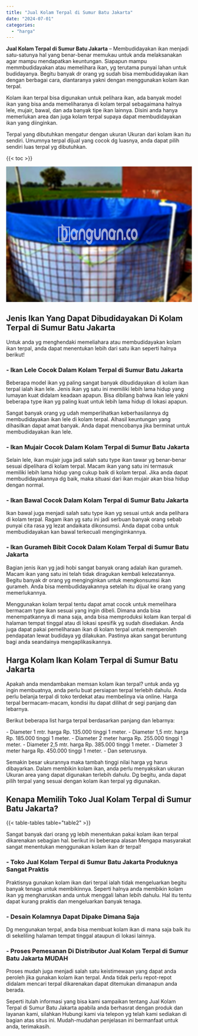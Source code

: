 ```yaml
---
title: "Jual Kolam Terpal di Sumur Batu Jakarta"
date: "2024-07-01"
categories: 
  - "harga"
---
```


**Jual Kolam Terpal di Sumur Batu Jakarta** – Membudidayakan ikan menjadi satu-satunya hal yang benar-benar memukau untuk anda melaksanakan agar mampu mendapatkan keuntungan. Siapapun mampu memmbudidayakan atau memelihara ikan, yg terutama punyai lahan untuk budidayanya. Begitu banyak dr orang yg sudah bisa membudidayakan ikan dengan berbagai cara, diantaranya yakni dengan menggunakan kolam ikan terpal.

Kolam ikan terpal bisa digunakan untuk pelihara ikan, ada banyak model ikan yang bisa anda memeliharanya di kolam terpal sebagaimana halnya lele, mujair, bawal, dan ada banyak tipe ikan lainnya. Disini anda hanya memerlukan area dan juga kolam terpal supaya dapat membudidayakan ikan yang diinginkan.

Terpal yang dibutuhkan mengatur dengan ukuran Ukuran dari kolam ikan itu sendiri. Umumnya terpal dijual yang cocok dg luasnya, anda dapat pilih sendiri luas terpal yg dibutuhkan.

{{< toc >}}

![Jual Kolam Terpal di Sumur Batu Jakarta](/images/jual-kolam-terpal-54.png)

## Jenis Ikan Yang Dapat Dibudidayakan Di Kolam Terpal di Sumur Batu Jakarta

Untuk anda yg menghendaki memeliahara atau membudidayakan kolam ikan terpal, anda dapat menentukan lebih dari satu ikan seperti halnya berikut!

### \- Ikan Lele Cocok Dalam Kolam Terpal di Sumur Batu Jakarta

Beberapa model ikan yg paling sangat banyak dibudidayakan di kolam ikan terpal ialah ikan lele. Jenis ikan yg satu ini memiliki lebih lama hidup yang lumayan kuat didalam keadaan apapun. Bisa dibilang bahwa ikan lele yakni beberapa type ikan yg paling kuat untuk lebih lama hidup di lokasi apapun.

Sangat banyak orang yg udah memperlihatkan keberhasilannya dg membudidayakan ikan lele di kolam terpal. Alhasil keuntungan yang dihasilkan dapat amat banyak. Anda dapat mencobanya jika berminat untuk membudidayakan ikan lele.

### \- Ikan Mujair Cocok Dalam Kolam Terpal di Sumur Batu Jakarta

Selain lele, ikan mujair juga jadi salah satu type ikan tawar yg benar-benar sesuai dipelihara di kolam terpal. Macam ikan yang satu ini termasuk memiliki lebih lama hidup yang cukup baik di kolam terpal. Jika anda dapat membudidayakannya dg baik, maka situasi dari ikan mujair akan bisa hidup dengan normal.

### \- Ikan Bawal Cocok Dalam Kolam Terpal di Sumur Batu Jakarta

Ikan bawal juga menjadi salah satu type ikan yg sesuai untuk anda pelihara di kolam terpal. Ragam ikan yg satu ini jadi serbuan banyak orang sebab punyai cita rasa yg lezat andaikata dikonsumsi. Anda dapat coba untuk membudidayakan kan bawal terkecuali menginginkannya.

### \- Ikan Gurameh Bibit Cocok Dalam Kolam Terpal di Sumur Batu Jakarta

Bagian jenis ikan yg jadi hobi sangat banyak orang adalah ikan gurameh. Macam ikan yang satu ini telah tidak diragukan kembali kelezatannya. Begitu banyak dr orang yg menginginkan untuk mengkonsumsi ikan gurameh. Anda bisa membudidayakannya setelah itu dijual ke orang yang memerlukannya.

Menggunakan kolam terpal tentu dapat amat cocok untuk memelihara bermacam type ikan sesuai yang ingin dibeli. Dimana anda bisa menempatkannya di mana saja, anda bisa memproduksi kolam ikan terpal di halaman tempat tinggal atau di lokasi spesifik yg sudah disediakan. Anda juga dapat pakai pemeliharaan ikan di kolam terpal untuk memperoleh pendapatan lewat budidaya yg dilakukan. Pastinya akan sangat beruntung bagi anda seandainya mengaplikasikannya.

## Harga Kolam Ikan Kolam Terpal di Sumur Batu Jakarta

Apakah anda mendambakan memsan kolam ikan terpal? untuk anda yg ingin membuatnya, anda perlu buat persiapan terpal terlebih dahulu. Anda perlu belanja terpal di toko terdekat atau membelinya via online. Harga terpal bermacam-macam, kondisi itu dapat dilihat dr segi panjang dan lebarnya.

Berikut beberapa list harga terpal berdasarkan panjang dan lebarnya:

\- Diameter 1 mtr. harga Rp. 135.000 tinggi 1 meter. - Diameter 1,5 mtr. harga Rp. 185.000 tinggi 1 meter. - Diameter 2 meter harga Rp. 255.000 tinggi 1 meter. - Diameter 2,5 mtr. harga Rp. 385.000 tinggi 1 meter. - Diameter 3 meter harga Rp. 450.000 tinggi 1 meter. - Dan seterusnya.

Semakin besar ukurannya maka tambah tinggi nilai harga yg harus dibayarkan. Dalam membikin kolam ikan, anda perlu menyaksikan ukuran Ukuran area yang dapat digunakan terlebih dahulu. Dg begitu, anda dapat pilih terpal yang sesuai dengan kolam ikan terpal yg digunakan.

## Kenapa Memilih Toko Jual Kolam Terpal di Sumur Batu Jakarta?

{{< table-tables table="table2" >}}

Sangat banyak dari orang yg lebih menentukan pakai kolam ikan terpal dikarenakan sebagian hal. berikut ini beberapa alasan Mengapa masyarakat sangat menentukan menggunakan kolam ikan dr terpal!

### \- Toko Jual Kolam Terpal di Sumur Batu Jakarta Produknya Sangat Praktis

Praktisnya gunakan kolam ikan dari terpal ialah tidak mengeluarkan begitu banyak tenaga untuk membikinnya. Seperti halnya anda membikin kolam ikan yg mengharuskan anda untuk menggali lahan lebih dahulu. Hal itu tentu dapat kurang praktis dan mengeluarkan banyak tenaga.

### \- Desain Kolamnya Dapat Dipake Dimana Saja

Dg mengunakan terpal, anda bisa membuat kolam ikan di mana saja baik itu di sekeliling halaman tempat tinggal ataupun di lokasi lainnya.

### \- Proses Pemesanan Di Distributor Jual Kolam Terpal di Sumur Batu Jakarta MUDAH

Proses mudah juga menjadi salah satu keistimewaan yang dapat anda peroleh jika gunakan kolam ikan terpal. Anda tidak perlu repot-repot didalam mencari terpal dikarenakan dapat ditemukan dimanapun anda berada.

Seperti itulah informasi yang bisa kami sampaikan tentang Jual Kolam Terpal di Sumur Batu Jakarta apabila anda berhasrat dengan produk dan layanan kami, silahkan Hubungi kami via telepon yg telah kami sediakan di bagian atas situs ini. Mudah-mudahan penjelasan ini bermanfaat untuk anda, terimakasih.
